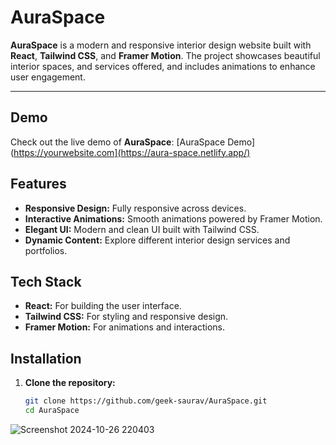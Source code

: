 # AuraSpace

**AuraSpace** is a modern and responsive interior design website built with **React**, **Tailwind CSS**, and **Framer Motion**. The project showcases beautiful interior spaces, and services offered, and includes animations to enhance user engagement.

---

## Demo

Check out the live demo of **AuraSpace**: [AuraSpace Demo](https://yourwebsite.com](https://aura-space.netlify.app/)

## Features

- **Responsive Design:** Fully responsive across devices.
- **Interactive Animations:** Smooth animations powered by Framer Motion.
- **Elegant UI:** Modern and clean UI built with Tailwind CSS.
- **Dynamic Content:** Explore different interior design services and portfolios.

## Tech Stack

- **React:** For building the user interface.
- **Tailwind CSS:** For styling and responsive design.
- **Framer Motion:** For animations and interactions.

## Installation

1. **Clone the repository:**

   ```bash
   git clone https://github.com/geek-saurav/AuraSpace.git
   cd AuraSpace
   
![Screenshot 2024-10-26 220403](https://github.com/user-attachments/assets/e9c81758-6820-4394-a4e5-655dabbd3d3a)
